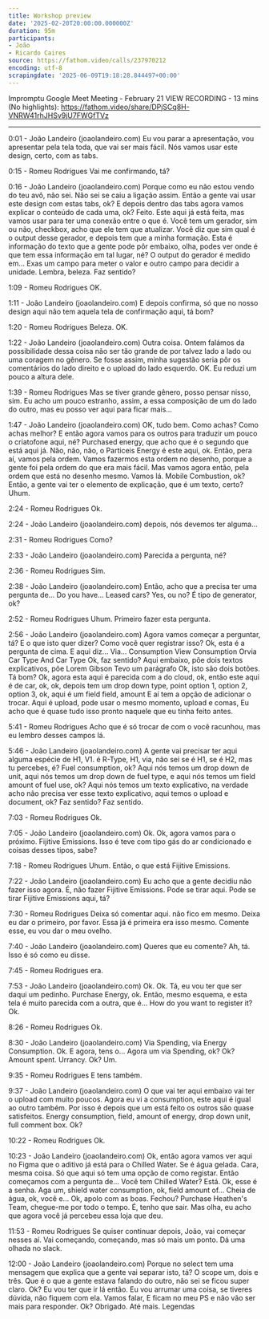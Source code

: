 ```yaml
---
title: Workshop preview
date: '2025-02-20T20:00:00.000000Z'
duration: 95m
participants:
- João
- Ricardo Caires
source: https://fathom.video/calls/237970212
encoding: utf-8
scrapingdate: '2025-06-09T19:18:28.844497+00:00'
---
```


Impromptu Google Meet Meeting - February 21
VIEW RECORDING - 13 mins (No highlights): https://fathom.video/share/DPjSCq8H-VNRW41rhJHSv9jU7FWGfTVz

---

0:01 - João Landeiro (joaolandeiro.com)
  Eu vou parar a apresentação, vou apresentar pela tela toda, que vai ser mais fácil. Nós vamos usar este design, certo, com as tabs.

0:15 - Romeu Rodrigues
  Vai me confirmando, tá?

0:16 - João Landeiro (joaolandeiro.com)
  Porque como eu não estou vendo do teu avô, não sei. Não sei se caiu a ligação assim. Então a gente vai usar este design com estas tabs, ok?  E depois dentro das tabs agora vamos explicar o conteúdo de cada uma, ok? Feito. Este aqui já está feita, mas vamos usar para ter uma conexão entre o que é.  Você tem um gerador, sim ou não, checkbox, acho que ele tem que atualizar. Você diz que sim qual é o output desse gerador, e depois tem que a minha formação.  Esta é informação do texto que a gente pode pôr embaixo, olha, podes ver onde é que tem essa informação em tal lugar, né?  O output do gerador é medido em... Exas um campo para meter o valor e outro campo para decidir a unidade.  Lembra, beleza. Faz sentido?

1:09 - Romeu Rodrigues
  OK.

1:11 - João Landeiro (joaolandeiro.com)
  E depois confirma, só que no nosso design aqui não tem aquela tela de confirmação aqui, tá bom?

1:20 - Romeu Rodrigues
  Beleza. OK.

1:22 - João Landeiro (joaolandeiro.com)
  Outra coisa. Ontem falámos da possibilidade dessa coisa não ser tão grande de por talvez lado a lado ou uma coragem no gênero.  Se fosse assim, minha sugestão seria pôr os comentários do lado direito e o upload do lado esquerdo. OK. Eu reduzi um pouco a altura dele.

1:39 - Romeu Rodrigues
  Mas se tiver grande gênero, posso pensar nisso, sim. Eu acho um pouco estranho, assim, a essa composição de um do lado do outro, mas eu posso ver aqui para ficar mais...

1:47 - João Landeiro (joaolandeiro.com)
  OK, tudo bem. Como achas? Como achas melhor? E então agora vamos para os outros para traduzir um pouco o criatofone aqui, né?  Purchased energy, que acho que é o segundo que está aqui já. Não, não, não, o Particeis Energy é este aqui, ok.  Então, pera aí, vamos pela ordem. Vamos fazermos esta ordem no desenho, porque a gente foi pela ordem do que era mais fácil.  Mas vamos agora então, pela ordem que está no desenho mesmo. Vamos lá. Mobile Combustion, ok? Então, a gente vai ter o elemento de explicação, que é um texto, certo?  Uhum.

2:24 - Romeu Rodrigues
  Ok.

2:24 - João Landeiro (joaolandeiro.com)
  depois, nós devemos ter alguma...

2:31 - Romeu Rodrigues
  Como?

2:33 - João Landeiro (joaolandeiro.com)
  Parecida a pergunta, né?

2:36 - Romeu Rodrigues
  Sim.

2:38 - João Landeiro (joaolandeiro.com)
  Então, acho que a precisa ter uma pergunta de... Do you have... Leased cars? Yes, ou no? É tipo de generator, ok?

2:52 - Romeu Rodrigues
  Uhum. Primeiro fazer esta pergunta.

2:56 - João Landeiro (joaolandeiro.com)
  Agora vamos começar a perguntar, tá? E o que isto quer dizer? Como você quer registrar isso? Ok, esta é a pergunta de cima.  E aqui diz... Via... Consumption View Consumption Orvia Car Type And Car Type Ok, faz sentido? Aqui embaixo, põe dois textos explicativos, põe Lorem Gibson Tevo um parágrafo Ok, isto são dois botões.  Tá bom? Ok, agora esta aqui é parecida com a do cloud, ok, então este aqui é de car, ok, ok, depois tem um drop down type, point option 1, option 2, option 3, ok, aqui é um field field, amount  E aí tem a opção de adicionar o trocar. Aqui é upload, pode usar o mesmo momento, upload e comas, Eu acho que é quase tudo isso pronto naquele que eu tinha feito antes.

5:41 - Romeu Rodrigues
  Acho que é só trocar de com o você racunhou, mas eu lembro desses campos lá.

5:46 - João Landeiro (joaolandeiro.com)
  A gente vai precisar ter aqui alguma espécie de H1, V1. é R-Type, H1, via, não sei se é H1, se é H2, mas tu percebes, é?  Fuel consumption, ok? Aqui nós temos um drop down de unit, aqui nós temos um drop down de fuel type, e aqui nós temos um field amount of fuel use, ok?  Aqui nós temos um texto explicativo, na verdade acho não precisa ver esse texto explicativo, aqui temos o upload e document, ok?  Faz sentido? Faz sentido.

7:03 - Romeu Rodrigues
  Ok.

7:05 - João Landeiro (joaolandeiro.com)
  Ok. Ok, agora vamos para o próximo. Fijitive Emissions. Isso é teve com tipo gás do ar condicionado e coisas desses tipos, sabe?

7:18 - Romeu Rodrigues
  Uhum. Então, o que está Fijitive Emissions.

7:22 - João Landeiro (joaolandeiro.com)
  Eu acho que a gente decidiu não fazer isso agora. É, não fazer Fijitive Emissions. Pode se tirar aqui. Pode se tirar Fijitive Emissions aqui, tá?

7:30 - Romeu Rodrigues
  Deixa só comentar aqui. não fico em mesmo. Deixa eu dar o primeiro, por favor. Essa já é primeira era isso mesmo.  Comente esse, eu vou dar o meu ovelho.

7:40 - João Landeiro (joaolandeiro.com)
  Queres que eu comente? Ah, tá. Isso é só como eu disse.

7:45 - Romeu Rodrigues
  era.

7:53 - João Landeiro (joaolandeiro.com)
  Ok. Ok. Tá, eu vou ter que ser daqui um pedinho. Purchase Energy, ok. Então, mesmo esquema, e esta tela é muito parecida com a outra, que é...  How do you want to register it? Ok.

8:26 - Romeu Rodrigues
  Ok.

8:30 - João Landeiro (joaolandeiro.com)
  Via Spending, via Energy Consumption. Ok. E agora, tens o... Agora um via Spending, ok? Ok? Amount spent. Urrancy. Ok?  Um.

9:35 - Romeu Rodrigues
  E tens também.

9:37 - João Landeiro (joaolandeiro.com)
  O que vai ter aqui embaixo vai ter o upload com muito poucos. Agora eu vi a consumption, este aqui é igual ao outro também.  Por isso é depois que um está feito os outros são quase satisfeitos. Energy consumption, field, amount of energy, drop down unit, full comment box.  Ok?

10:22 - Romeu Rodrigues
  Ok.

10:23 - João Landeiro (joaolandeiro.com)
  Ok, então agora vamos ver aqui no Figma que o aditivo já está para o Chilled Water. Se é água gelada.  Cara, mesma coisa. Só que aqui só tem uma opção de como registar. Então começamos com a pergunta de... Você tem Chilled Water?  Está. Ok, esse é a senha. Aga um, shield water consumption, ok, field amount of... Cheia de água, ok, você e...  Ok, apolo com as boas. Fechou? Purchase Heathen's Team, chegue-me por todo o tempo. É, tenho que sair. Mas olha, eu acho que agora você já percebeu essa loja que deu.

11:53 - Romeu Rodrigues
  Se quiser continuar depois, João, vai começar nesses aí. Vai começando, começando, mas só mais um ponto. Dá uma olhada no slack.

12:00 - João Landeiro (joaolandeiro.com)
  Porque no select tem uma mensagem que explica que a gente vai separar isto, tá? O scope um, dois e três.  Que é o que a gente estava falando do outro, não sei se ficou super claro. Ok? Eu vou ter que ir lá então.  Eu vou arrumar uma coisa, se tiveres dúvida, não fiquem com ela. Vamos falar, E ficam no meu PS e não vão ser mais para responder.  Ok? Obrigado. Até mais. Legendas